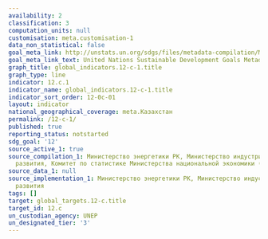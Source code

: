 ```yaml
---
availability: 2
classification: 3
computation_units: null
customisation: meta.customisation-1
data_non_statistical: false
goal_meta_link: http://unstats.un.org/sdgs/files/metadata-compilation/Metadata-Goal-12.pdf
goal_meta_link_text: United Nations Sustainable Development Goals Metadata (pdf 782kB)
graph_title: global_indicators.12-c-1.title
graph_type: line
indicator: 12.c.1
indicator_name: global_indicators.12-c-1.title
indicator_sort_order: 12-0c-01
layout: indicator
national_geographical_coverage: meta.Казахстан
permalink: /12-c-1/
published: true
reporting_status: notstarted
sdg_goal: '12'
source_active_1: true
source_compilation_1: Министерство энергетики РК, Министерство индустрии и инфраструктурного
  развития, Комитет по статистике Министерства национальной экономики (в части ВВП)
source_data_1: null
source_implementation_1: Министерство энергетики РК, Министерство индустрии и инфраструктурного
  развития
tags: []
target: global_targets.12-c.title
target_id: 12.c
un_custodian_agency: UNEP
un_designated_tier: '3'
---
```

